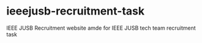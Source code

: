 # ieeejusb-recruitment-task
IEEE JUSB Recruitment website amde for IEEE JUSB tech team recruitment task
